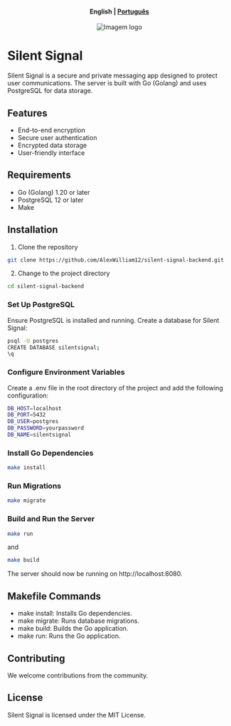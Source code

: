 
<h4 align="center">
    <p>
        <b>English</b> |
        <a href="./README_PT-br.md">Рortuguês</a>
    </p>
</h4>



<p align="center">
  <img src="https://i.imgur.com/orlCpQX.png" alt="Imagem logo" />
</p>


# Silent Signal 

Silent Signal is a secure and private messaging app designed to protect user communications. The server is built with Go (Golang) and uses PostgreSQL for data storage.

## Features

- End-to-end encryption
- Secure user authentication
- Encrypted data storage
- User-friendly interface

## Requirements

- Go (Golang) 1.20 or later
- PostgreSQL 12 or later
- Make

## Installation

1. Clone the repository

```bash
git clone https://github.com/AlexWilliam12/silent-signal-backend.git
```

2. Change to the project directory

```bash
cd silent-signal-backend
```

### Set Up PostgreSQL

Ensure PostgreSQL is installed and running. Create a database for Silent Signal:

```bash
psql -U postgres
CREATE DATABASE silentsignal;
\q
```

### Configure Environment Variables

Create a .env file in the root directory of the project and add the following configuration:

```bash
DB_HOST=localhost
DB_PORT=5432
DB_USER=postgres
DB_PASSWORD=yourpassword
DB_NAME=silentsignal
```

### Install Go Dependencies

```bash
make install
```
### Run Migrations

```bash
make migrate
```

### Build and Run the Server

```bash
make run
```
and 
```bash
make build
```

The server should now be running on http://localhost:8080.


## Makefile Commands

* make install: Installs Go dependencies.
* make migrate: Runs database migrations.
* make build: Builds the Go application.
* make run: Runs the Go application.

## Contributing

We welcome contributions from the community.

## License
Silent Signal is licensed under the MIT License. 
